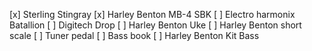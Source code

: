 

[x] Sterling Stingray
[x] Harley Benton MB-4 SBK
[ ] Electro harmonix Batallion
[ ] Digitech Drop
[ ] Harley Benton Uke
[ ] Harley Benton short scale
[ ] Tuner pedal
[ ] Bass book
[ ] Harley Benton Kit Bass
